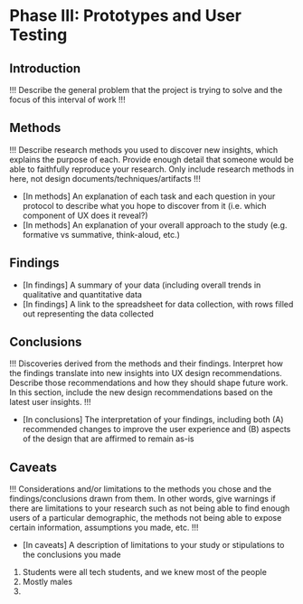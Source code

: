 # Phase III: Prototypes and User Testing

## Introduction

!!! Describe the general problem that the project is trying to solve and the focus of this interval of work !!!

## Methods

!!! Describe research methods you used to discover new insights, which explains the purpose of each. Provide enough detail that someone would be able to faithfully reproduce your research. Only include research methods in here, not design documents/techniques/artifacts !!!

- [In methods] An explanation of each task and each question in your protocol to describe what you hope to discover from it (i.e. which component of UX does it reveal?)
- [In methods] An explanation of your overall approach to the study (e.g. formative vs summative, think-aloud, etc.)

## Findings

- [In findings] A summary of your data (including overall trends in qualitative and quantitative data
- [In findings] A link to the spreadsheet for data collection, with rows filled out representing the data collected

## Conclusions

!!! Discoveries derived from the methods and their findings. Interpret how the findings translate into new insights into UX design recommendations. Describe those recommendations and how they should shape future work. In this section, include the new design recommendations based on the latest user insights. !!!

- [In conclusions] The interpretation of your findings, including both (A) recommended changes to improve the user experience and (B) aspects of the design that are affirmed to remain as-is

## Caveats

!!! Considerations and/or limitations to the methods you chose and the findings/conclusions drawn from them. In other words, give warnings if there are limitations to your research such as not being able to find enough users of a particular demographic, the methods not being able to expose certain information, assumptions you made, etc. !!!

- [In caveats] A description of limitations to your study or stipulations to the conclusions you made

1. Students were all tech students, and we knew most of the people
2. Mostly males
3. 
